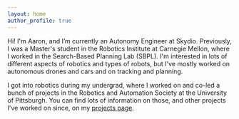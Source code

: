 ```yaml
---
layout: home
author_profile: true
---
```


Hi! I'm Aaron, and I’m currently an Autonomy Engineer at Skydio.  Previously, I was a Master's student in the Robotics Institute at Carnegie Mellon, where I worked in the Search-Based Planning Lab (SBPL).  I'm interested in lots of different aspects of robotics and types of robots, but I've mostly worked on autonomous drones and cars and on tracking and planning.

I got into robotics during my undergrad, where I worked on and co-led a bunch of projects in the Robotics and Automation Society at the University of Pittsburgh.  You can find lots of information on those, and other projects I've worked on since, on my [projects page](/projects).
